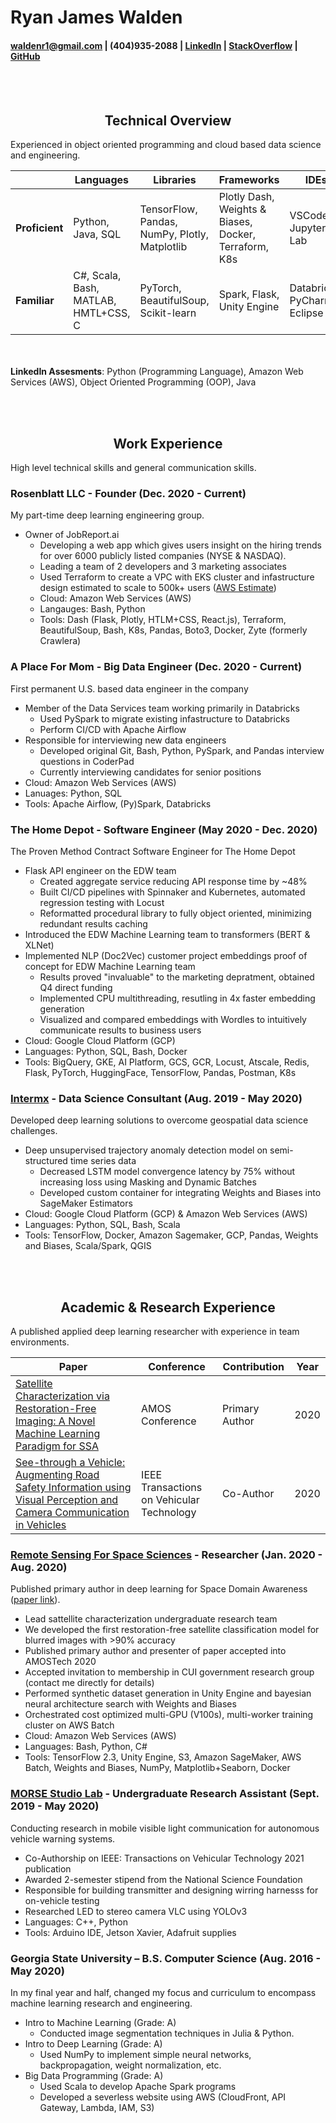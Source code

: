 # Ryan James Walden
#### [waldenr1@gmail.com](mailto:waldenr1@gmail.com) | (404)935-2088 | [LinkedIn](https://www.linkedin.com/in/ryan-walden-28771a8b/) | [StackOverflow](https://stackoverflow.com/users/10521726/ryan-walden) | [GitHub](https://github.com/rjdoubleu)

<br></br><h2 align="center">Technical Overview</h2>
Experienced in object oriented programming and cloud based data science and engineering.

|   |  Languages | Libraries  | Frameworks | IDEs | 
|---|---|---|---|---|
| **Proficient** | Python, Java, SQL | TensorFlow, Pandas, NumPy, Plotly, Matplotlib | Plotly Dash, Weights & Biases, Docker, Terraform, K8s | VSCode, Jupyter Lab |
| **Familiar** | C#, Scala, Bash, MATLAB, HMTL+CSS, C | PyTorch, BeautifulSoup, Scikit-learn | Spark, Flask, Unity Engine | Databricks, PyCharm, Eclipse |

<br></br>**LinkedIn Assesments**: Python (Programming Language), Amazon Web Services (AWS), Object Oriented Programming (OOP), Java

<br></br><h2 align="center">Work Experience</h2>
High level technical skills and general communication skills. 

### Rosenblatt LLC - Founder (Dec. 2020 - Current)
My part-time deep learning engineering group.
+ Owner of JobReport.ai
	- Developing a web app which gives users insight on the hiring trends for over 6000 publicly listed companies (NYSE & NASDAQ).
	- Leading a team of 2 developers and 3 marketing associates
	- Used Terraform to create a VPC with EKS cluster and infastructure design estimated to scale to 500k+ users ([AWS Estimate](https://aws.amazon.com/blogs/startups/scaling-on-aws-part-3-500k-users/))
	- Cloud: Amazon Web Services (AWS)
	- Langauges: Bash, Python
	- Tools: Dash (Flask, Plotly, HTLM+CSS, React.js), Terraform, BeautifulSoup, Bash, K8s, Pandas, Boto3, Docker, Zyte (formerly Crawlera)

### A Place For Mom - Big Data Engineer (Dec. 2020 - Current)
First permanent U.S. based data engineer in the company 
+ Member of the Data Services team working primarily in Databricks
	- Used PySpark to migrate existing infastructure to Databricks
	- Perform CI/CD with Apache Airflow
+ Responsible for interviewing new data engineers
	- Developed original Git, Bash, Python, PySpark, and Pandas interview questions in CoderPad
	- Currently interviewing candidates for senior positions
+ Cloud: Amazon Web Services (AWS)
+ Lanuages: Python, SQL
+ Tools: Apache Airflow, (Py)Spark, Databricks

### The Home Depot - Software Engineer (May 2020 - Dec. 2020)
The Proven Method Contract Software Engineer for The Home Depot
+ Flask API engineer on the EDW team
	- Created aggregate service reducing API response time by ~48%
	- Built CI/CD pipelines with Spinnaker and Kubernetes, automated regression testing with Locust
	- Reformatted procedural library to fully object oriented, minimizing redundant results caching
+ Introduced the EDW Machine Learning team to transformers (BERT & XLNet)
+ Implemented NLP (Doc2Vec) customer project embeddings proof of concept for EDW Machine Learning team
	- Results proved "invaluable" to the marketing depratment, obtained Q4 direct funding
	- Implemented CPU multithreading, resutling in 4x faster embedding generation
	- Visualized and compared embeddings with Wordles to intuitively communicate results to business users
+ Cloud: Google Cloud Platform (GCP)
+ Languages: Python, SQL, Bash, Docker
+ Tools: BigQuery, GKE, AI Platform, GCS, GCR, Locust, Atscale, Redis, Flask, PyTorch, HuggingFace, TensorFlow, Pandas, Postman, K8s
	
### [Intermx](http://www.intermx.com/) - Data Science Consultant (Aug. 2019 - May 2020)
Developed deep learning solutions to overcome geospatial data science challenges.
+ Deep unsupervised trajectory anomaly detection model on semi-structured time series data
	- Decreased LSTM model convergence latency by 75% without increasing loss using Masking and Dynamic Batches
	- Developed custom container for integrating Weights and Biases into SageMaker Estimators
+ Cloud: Google Cloud Platform (GCP) & Amazon Web Services (AWS)
+ Languages: Python, SQL, Bash, Scala
+ Tools: TensorFlow, Docker, Amazon Sagemaker, GCP, Pandas, Weights and Biases, Scala/Spark, QGIS

<br></br><h2 align="center">Academic & Research Experience</h2>
A published applied deep learning researcher with experience in team environments.

| Paper | Conference | Contribution | Year | 
|---|---|---|---|
| [Satellite Characterization via Restoration-Free Imaging: A Novel Machine Learning Paradigm for SSA](https://amostech.com/TechnicalPapers/2020/Machine-Learning-Applications-of-SSA/Walden.pdf) |  AMOS Conference | Primary Author |  2020 |
| [See-through a Vehicle: Augmenting Road Safety Information using Visual Perception and Camera Communication in Vehicles](https://engine.lib.uwaterloo.ca/ojs-2.2/index.php/pptvt/article/viewArticle/858) | IEEE Transactions on Vehicular Technology | Co-Author | 2020 |

### [Remote Sensing For Space Sciences](http://www.astro.gsu.edu/~smj/) - Researcher (Jan. 2020 - Aug. 2020)
Published primary author in deep learning for Space Domain Awareness ([paper link](https://amostech.com/TechnicalPapers/2020/Machine-Learning-Applications-of-SSA/Walden.pdf)).
+ Lead sattellite characterization undergraduate research team
+ We developed the first restoration-free satellite classification model for blurred images with >90% accuracy
+ Published primary author and presenter of paper accepted into AMOSTech 2020
+ Accepted invitation to membership in CUI government research group (contact me directly for details)
+ Performed synthetic dataset generation in Unity Engine and bayesian neural architecture search with Weights and Biases
+ Orchestrated cost optimized multi-GPU (V100s), multi-worker training cluster on AWS Batch
+ Cloud: Amazon Web Services (AWS)
+ Languages: Bash, Python, C#
+ Tools: TensorFlow 2.3, Unity Engine, S3, Amazon SageMaker, AWS Batch, Weights and Biases, NumPy, Matplotlib+Seaborn, Docker

### [MORSE Studio Lab](https://sites.google.com/view/highspeedmobilevlc/home) - Undergraduate Research Assistant (Sept. 2019 - May 2020)
Conducting research in mobile visible light communication for autonomous vehicle warning systems.
+ Co-Authorship on IEEE: Transactions on Vehicular Technology 2021 publication
+ Awarded 2-semester stipend from the National Science Foundation
+ Responsible for building transmitter and designing wirring harnesss for on-vehicle testing
+ Researched LED to stereo camera VLC using YOLOv3
+ Languages: C++, Python
+ Tools: Arduino IDE, Jetson Xavier, Adafruit supplies

### Georgia State University – B.S. Computer Science (Aug. 2016 - May 2020)
In my final year and half, changed my focus and curriculum to encompass machine learning research and engineering.
+ Intro to Machine Learning (Grade: A)
	- Conducted image segmentation techniques in Julia & Python.
+ Intro to Deep Learning (Grade: A)
	- Used NumPy to implement simple neural networks, backpropagation, weight normalization, etc.
+ Big Data Programming (Grade: A)
	- Used Scala to develop Apache Spark programs
	- Developed a severless website using AWS (CloudFront, API Gateway, Lambda, IAM, S3)
